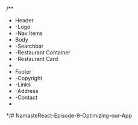 
/**
 * Header
 * -Logo
 * -Nav Items
 * Body
 * -Searchbar
 * -Restaurant Container
 *    -Restaurant Card
 * 
 * Footer
 * -Copyright
 * -Links
 * -Address
 * -Contact
 * 
 */#   N a m a s t e R e a c t - E p i s o d e - 9 - O p t i m i z i n g - o u r - A p p  
 